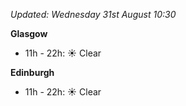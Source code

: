 *Updated: Wednesday 31st August 10:30*

**Glasgow**

* 11h - 22h: :sunny: Clear

**Edinburgh**

* 11h - 22h: :sunny: Clear
